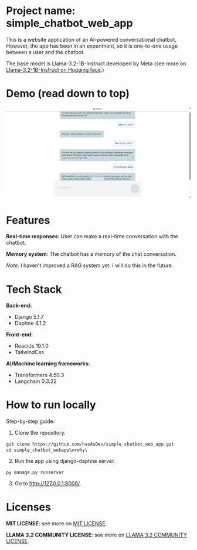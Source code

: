 # Project name: simple_chatbot_web_app
This is a website application of an AI-powered conversational chatbot.
However, the app has been in an experiment, so it is one-to-one usage between a user and the chatbot. 

The base model is Llama-3.2-1B-Instruct developed by Meta (see more on [Llama-3.2-1B-Instruct on Hugging face](https://huggingface.co/meta-llama/Llama-3.2-1B-Instruct).)

# Demo (read down to top)
![A demo usage](./demo.png)

# Features
**Real-time responses**: User can make a real-time conversation with the chatbot.

**Memory system**: The chatbot has a memory of the chat conversation.

*Note*: I haven't improved a RAG system yet. I will do this in the future.

# Tech Stack
**Back-end:** 
- Django 5.1.7 
- Daphne 4.1.2

**Front-end:**
- ReactJs 19.1.0
- TailwindCss

**AI/Machine learning frameworks:**
- Transformers 4.50.3
- Langchain 0.3.22

# How to run locally
Step-by-step guide:
1. Clone the repository.
```
git clone https://github.com/hasAsDev/simple_chatbot_web_app.git
cd simple_chatbot_webapp\mrwhy\
```
2. Run the app using django-daphne server.
```
py manage.py runserver
```
3. Go to http://127.0.0.1:8000/.

# Licenses
**MIT LICENSE**: see more on [MIT LICENSE](https://choosealicense.com/licenses/mit/).

**LLAMA 3.2 COMMUNITY LICENSE**: see more on [LLAMA 3.2 COMMUNITY LICENSE](https://github.com/meta-llama/llama-models/blob/main/models/llama3_2/LICENSE).